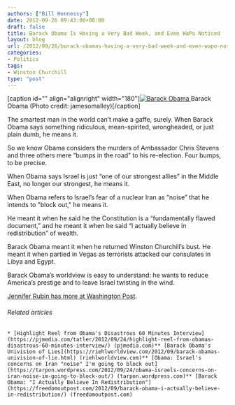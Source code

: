 ```yaml
---
authors: ["Bill Hennessy"]
date: 2012-09-26 09:43:00+00:00
draft: false
title: Barack Obama Is Having a Very Bad Week, and Even WaPo Noticed
layout: blog
url: /2012/09/26/barack-obamas-having-a-very-bad-week-and-even-wapo-noticed/
categories:
- Politics
tags:
- Winston Churchill
type: "post"
---
```


[caption id="" align="alignright" width="180"][![Barack Obama](https://farm3.static.flickr.com/2387/2126065602_439973449d_m.jpg)
](https://www.flickr.com/photos/22037447@N03/2126065602) Barack Obama (Photo credit: jamesomalley)[/caption]

 

The smartest man in the world can’t make a gaffe, surely. When Barack Obama says something ridiculous, mean-spirited, wrongheaded, or just plain dumb, he means it.

 

So we know Obama considers the murders of Ambassador Chris Stevens and three others mere “bumps in the road” to his re-election. Four bumps, to be precise.

 

When Obama says Israel is just “one of our strongest allies” in the Middle East, no longer our strongest, he means it.

 

When Obama refers to Israel’s fear of a nuclear Iran as “noise” that he intends to "block out," he means it.

 

He meant it when he said he the Constitution is a “fundamentally flawed document,” and he meant it when he said “I actually believe in redistribution” of wealth.

 

Barack Obama meant it when he returned Winston Churchill’s bust. He meant it when partied in Vegas as terrorists attacked our consulates in Libya and Egypt.

 

Barack Obama’s worldview is easy to understand: he wants to reduce America’s prestige and to leave Israel twisting in the wind.

 

[Jennifer Rubin has more at Washington Post](https://www.washingtonpost.com/blogs/right-turn/post/obamas-60-minutes-wipeout/2012/09/24/acdcf2aa-063f-11e2-afff-d6c7f20a83bf_blog.html).

 

###### Related articles

 

    * [Highlight Reel from Obama's Disastrous 60 Minutes Interview](https://pjmedia.com/tatler/2012/09/24/highlight-reel-from-obamas-disastrous-60-minutes-interview/) (pjmedia.com)** [Barack Obama's Univision of Lies](https://riehlworldview.com/2012/09/barack-obamas-univision-of-lie.html) (riehlworldview.com)** [Obama: Israel's concerns on Iran "noise" I'm going to block out](https://tarpon.wordpress.com/2012/09/24/obama-israels-concerns-on-iran-noise-im-going-to-block-out/) (tarpon.wordpress.com)** [Barack Obama: "I Actually Believe In Redistribution"](https://freedomoutpost.com/2012/09/barack-obama-i-actually-believe-in-redistribution/) (freedomoutpost.com) 
